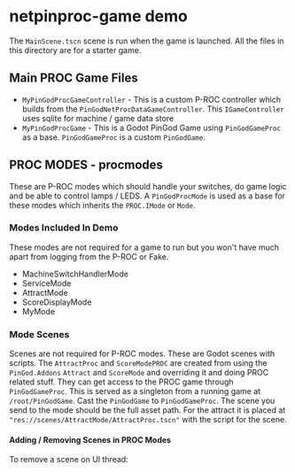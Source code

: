 # netpinproc-game demo
The `MainScene.tscn` scene is run when the game is launched.
All the files in this directory are for a starter game.

## Main PROC Game Files
- `MyPinGodProcGameController` - This is a custom P-ROC controller which builds from the `PinGodNetProcDataGameController`.
This `IGameController` uses sqlite for machine / game data store
- `MyPinGodProcGame` - This is a Godot PinGod Game using `PinGodGameProc` as a base.
`PinGodGameProc` is a custom `PinGodGame`.

## PROC MODES - procmodes
These are P-ROC modes which should handle your switches, do game logic and be able to control lamps / LEDS.
A `PinGodProcMode` is used as a base for these modes which inherits the `PROC.IMode` or `Mode`.
### Modes Included In Demo
These modes are not required for a game to run but you won't have much apart from logging from the P-ROC or Fake.
- MachineSwitchHandlerMode
- ServiceMode
- AttractMode
- ScoreDisplayMode
- MyMode
### Mode Scenes
Scenes are not required for P-ROC modes. These are Godot scenes with scripts.
The `AttractProc` and `ScoreModePROC` are created from using the `PinGod.Addons` `Attract` and `ScoreMode` and overriding it and doing PROC related stuff.
They can get access to the PROC game through `PinGodGameProc`.
This is served as a singleton from a running game at `/root/PinGodGame`. Cast the `PinGodGame` to `PinGodGameProc`.
The scene you send to the mode should be the full asset path.
For the attract it is placed at `"res://scenes/AttractMode/AttractProc.tscn"` with the script for the scene.

#### Adding / Removing Scenes in PROC Modes

To remove a scene on UI thread:
